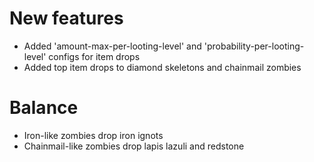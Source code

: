 # New features
* Added 'amount-max-per-looting-level' and 'probability-per-looting-level' configs for item drops
* Added top item drops to diamond skeletons and chainmail zombies
# Balance
* Iron-like zombies drop iron ignots
* Chainmail-like zombies drop lapis lazuli and redstone

